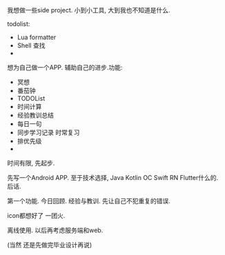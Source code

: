 我想做一些side project. 小到小工具, 大到我也不知道是什么. 



todolist:

- Lua formatter
- Shell 查找
- 



想为自己做一个APP. 辅助自己的进步.功能:

- 冥想
- 番茄钟
- TODOList
- 时间计算
- 经验教训总结
- 每日一句
- 同步学习记录 时常复习
- 排优先级
- 

时间有限, 先起步.

先写一个Android APP. 至于技术选择, Java Kotlin OC Swift RN Flutter什么的. 后话.

第一个功能. 今日回顾. 经验与教训. 先让自己不犯重复的错误.

icon都想好了 一团火.  

离线使用. 以后再考虑服务端和web. 



(当然 还是先做完毕业设计再说)